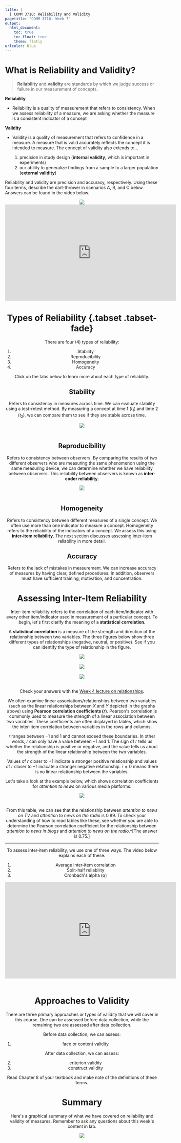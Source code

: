 ```yaml
---
title: |
  | COMM 3710: Reliability and Validity
pagetitle: "COMM 3710: Week 7"
output:
  html_document:
    toc: true
    toc_float: true
    theme: flatly
urlcolor: blue
---
```


# What is Reliability and Validity?
> **Reliability** and **validity** are standards by which we judge success or failure in our measurement of concepts.

**Reliability**

- Reliability is a quality of measurement that refers to consistency. When we assess reliability of a measure, we are asking whether the measure is a consistent indicator of a concept

**Validity**

- Validity is a quality of measurement that refers to confidence in a measure. A measure that is valid accurately reflects the concept it is intended to measure. The concept of validity also extends to...

   1. precision in study design (**internal validity**, which is important in experiments)
   2. our ability to generalize findings from a sample to a larger population (**external validity**)

Reliability and validity are precision and accuracy, respectively. Using these four terms, describe the dart-thrower in scenarios A, B, and C below. Answers can be found in the video below.

<center>
<img src="https://sarakyeo.github.io/images/rel-val-01.png"/>
<br>

<iframe width="560" height="315" src="https://www.youtube.com/embed/RgDfNMND0GA" frameborder="0" data-external="1" allow="accelerometer; autoplay; clipboard-write; encrypted-media; gyroscope; picture-in-picture" allowfullscreen></iframe>
<br>


# Types of Reliability {.tabset .tabset-fade}
There are four (4) types of reliability:

1. Stability
2. Reproducibility
3. Homogeneity
4. Accuracy

Click on the tabs below to learn more about each type of reliability.

## Stability
Refers to consistency in measures across time. We can evaluate stability using a test-retest method. By measuring a concept at time 1 ($t_1$) and time 2 ($t_2$), we can compare them to see if they are stable across time.

<center>
<img src="https://sarakyeo.github.io/images/stability.png"/>
</center>
<br>

## Reproducibility
Refers to consistency between observers. By comparing the results of two different observers who are measuring the same phenomenon using the same measuring device, we can determine whether we have reliability between observers. This reliability between observers is known as **inter-coder reliability**.

<center>
<img src="https://sarakyeo.github.io/images/reproducibility.png"/>
</center>
<br>

## Homogeneity
Refers to consistency between different measures of a single concept. We often use more than one indicator to measure a concept. Homogeneity refers to the reliability of the indicators of a concept. We assess this using **inter-item reliability**. The next section discusses assessing inter-item reliability in more detail.

## Accuracy
Refers to the lack of mistakes in measurement. We can increase accuracy of measures by having clear, defined procedures. In addition, observers must have sufficient training, motivation, and concentration.


# Assessing Inter-Item Reliability
Inter-item reliability refers to the correlation of each item/indicator with every other item/indicator used in measurement of a particular concept. To begin, let's first clarify the meaning of a **statistical correlation**.

A **statistical correlation** is a measure of the strength and direction of the relationship between two variables. The three figures below show three different types of relationships (negative, neutral, or positive). See if you can identify the type of relationship in the figure.

<center>
<img src="https://sarakyeo.github.io/images/r-neu.png"/>
</center>
<br>

<center>
<img src="https://sarakyeo.github.io/images/r-pos.png"/>
</center>
<br>

<center>
<img src="https://sarakyeo.github.io/images/r-neg.png"/>
</center>
<br>

Check your answers with the [Week 4 lecture on relationships](https://sarakyeo.github.io/COMM-3710/week4.html#Relationships).

We often examine linear associations/relationships between two variables (such as the linear relationships between $X$ and $Y$ depicted in the graphs above) using **Pearson correlation coefficients ($r$)**. Pearson's correlation is commonly used to measure the strength of a linear association between two variables. These coefficients are often displayed in tables, which show the inter-item correlation between variables in the rows and columns.

$r$ ranges between $-1$ and $1$ and cannot exceed these boundaries. In other words, $r$ can only have a value between $-1$ and $1$. The sign of $r$ tells us whether the relationship is positive or negative, and the value tells us about the strength of the linear relationship between the two variables.

Values of $r$ closer to $+1$ indicate a stronger positive relationship and values of $r$ closer to $-1$ indicate a stronger negative relationship. $r = 0$ means there is no linear relationship between the variables.

Let's take a look at the example below, which shows correlation coefficients for *attention to news* on various media platforms. 

<center>
<img src="https://sarakyeo.github.io/images/corr-coefs.png"/>
</center>
<br>

From this table, we can see that the relationship between *attention to news on TV* and *attention to news on the radio* is $0.89$. To check your understanding of how to read tables like these, see whether you are able to determine the Pearson correlation coefficient for the relationship between *attention to news in blogs* and *attention to news on the radio*.^[The answer is $0.75$.]

<hr>

To assess inter-item reliability, we use one of three ways. The video below explains each of these.

1. Average inter-item correlation
2. Split-half reliability
3. Cronbach's alpha ($\alpha$)

<center>
<iframe width="560" height="315" src="https://www.youtube.com/embed/1HObEfdRT3s" frameborder="0" data-external="1" allow="accelerometer; autoplay; clipboard-write; encrypted-media; gyroscope; picture-in-picture" allowfullscreen></iframe>
</center>
<br>


# Approaches to Validity
There are three primary approaches or types of validity that we will cover in this course. One can be assessed before data collection, while the remaining two are assessed after data collection.

Before data collection, we can assess:

1. face or content validity

After data collection, we can assess:

2. criterion validity
3. construct validity

Read Chapter 8 of your textbook and make note of the definitions of these terms.


# Summary
Here's a graphical summary of what we have covered on reliability and validity of measures. Remember to ask any questions about this week's content in lab.

<center>
<img src="https://sarakyeo.github.io/images/rel-val-summary.png"/>
</center>
<br>
